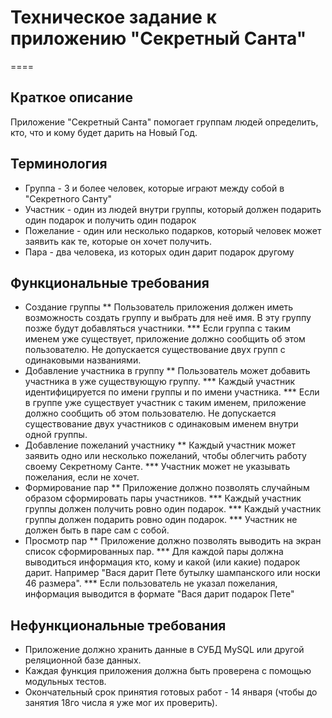 # Техническое задание к приложению "Секретный Санта"
====
## Краткое описание
Приложение "Секретный Санта" помогает группам людей определить, кто, что и кому будет дарить на Новый Год.

## Терминология
* Группа - 3 и более человек, которые играют между собой в "Секретного Санту"
* Участник - один из людей внутри группы, который должен подарить один подарок и получить один подарок
* Пожелание - один или несколько подарков, который человек может заявить как те, которые он хочет получить.
* Пара - два человека, из которых один дарит подарок другому

## Функциональные требования
* Создание группы
** Пользователь приложения должен иметь возможность создать группу и выбрать для неё имя. В эту группу позже будут добавляться участники.
*** Если группа с таким именем уже существует, приложение должно сообщить об этом пользователю. Не допускается существование двух групп с одинаковыми названиями.
* Добавление участника в группу
** Пользователь может добавить участника в уже существующую группу. 
*** Каждый участник идентифицируется по имени группы и по имени участника.
*** Если в группе уже существует участник с таким именем, приложение должно сообщить об этом пользователю. Не допускается существование двух участников с одинаковым именем внутри одной группы.
* Добавление пожеланий участнику
** Каждый участник может заявить одно или несколько пожеланий, чтобы облегчить работу своему Секретному Санте.
*** Участник может не указывать пожелания, если не хочет.
* Формирование пар
** Приложение должно позволять случайным образом сформировать пары участников.
*** Каждый участник группы должен получить ровно один подарок.
*** Каждый участник группы должен подарить ровно один подарок.
*** Участник не должен быть в паре сам с собой.
* Просмотр пар
** Приложение должно позволять выводить на экран список сформированных пар.
*** Для каждой пары должна выводиться информация кто, кому и какой (или какие) подарок дарит. Например "Вася дарит Пете бутылку шампанского или носки 46 размера".
*** Если пользователь не указал пожелания, информация выводится в формате "Вася дарит подарок Пете"

## Нефункциональные требования
* Приложение должно хранить данные в СУБД MySQL или другой реляционной базе данных.
* Каждая функция приложения должна быть проверена с помощью модульных тестов.
* Окончательный срок принятия готовых работ - 14 января (чтобы до занятия 18го числа я уже мог их проверить).